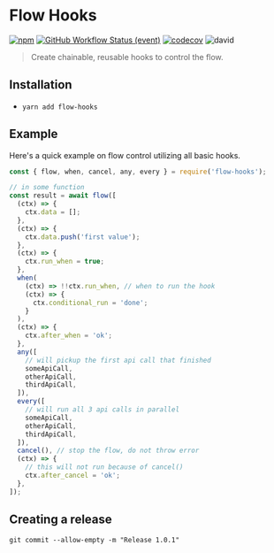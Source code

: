 # Flow Hooks

[![npm](https://img.shields.io/npm/v/flow-hooks)](https://www.npmjs.com/package/flow-hooks)
[![GitHub Workflow Status (event)](https://img.shields.io/github/workflow/status/radenkovic/flow-hooks/run-tests)](https://github.com/radenkovic/flow-hooks/actions?query=workflow%3Arun-tests)
[![codecov](https://codecov.io/gh/radenkovic/flow-hooks/branch/master/graph/badge.svg)](https://codecov.io/gh/radenkovic/flow-hooks)
![david](https://david-dm.org/radenkovic/flow-hooks.svg)


> Create chainable, reusable hooks to control the flow.

## Installation

- `yarn add flow-hooks`


## Example

Here's a quick example on flow control utilizing all basic hooks.

```js
const { flow, when, cancel, any, every } = require('flow-hooks');

// in some function
const result = await flow([
  (ctx) => {
    ctx.data = [];
  },
  (ctx) => {
    ctx.data.push('first value');
  },
  (ctx) => {
    ctx.run_when = true;
  },
  when(
    (ctx) => !!ctx.run_when, // when to run the hook
    (ctx) => {
      ctx.conditional_run = 'done';
    }
  ),
  (ctx) => {
    ctx.after_when = 'ok';
  },
  any([
    // will pickup the first api call that finished
    someApiCall,
    otherApiCall,
    thirdApiCall,
  ]),
  every([
    // will run all 3 api calls in parallel
    someApiCall,
    otherApiCall,
    thirdApiCall,
  ]),
  cancel(), // stop the flow, do not throw error
  (ctx) => {
    // this will not run because of cancel()
    ctx.after_cancel = 'ok';
  },
]);

```


## Creating a release

`git commit --allow-empty -m "Release 1.0.1"`